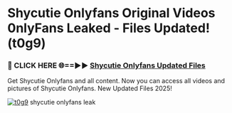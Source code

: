 # Shycutie Onlyfans Original Videos 0nlyFans Leaked - Files Updated! (t0g9)

<h3>🔴 CLICK HERE 🌐==►► <a href="https://tinyurl.com/x26r9saj" rel="nofollow">Shycutie Onlyfans Updated Files</a></h3>

Get Shycutie Onlyfans and all content. Now you can access all videos and pictures of Shycutie Onlyfans. New Updated Files 2025!

[![t0g9](https://i.imgur.com/LkgZPqh.gif)](https://tinyurl.com/x26r9saj)
shycutie onlyfans leak